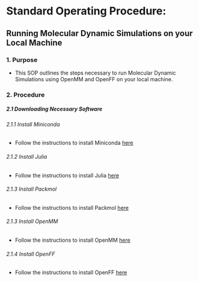 # Standard Operating Procedure:  
## Running Molecular Dynamic Simulations on your Local Machine

### 1. Purpose
- This SOP outlines the steps necessary to run Molecular Dynamic Simulations using OpenMM and OpenFF on your local machine.

### 2. Procedure
##### 2.1 Downloading Necessary Software
###### 2.1.1 Install Miniconda
- Follow the instructions to install Miniconda [here](https://www.anaconda.com/docs/getting-started/miniconda/install)
###### 2.1.2 Install Julia
- Follow the instructions to install Julia [here](https://julialang.org/downloads/)
###### 2.1.3 Install Packmol
- Follow the instructions to install Packmol [here](https://m3g.github.io/packmol/download.shtml)
###### 2.1.3 Install OpenMM
- Follow the instructions to install OpenMM [here](https://docs.openmm.org/latest/userguide/application/01_getting_started.html#introduction)
###### 2.1.4 Install OpenFF
- Follow the instructions to install OpenFF [here](https://docs.openforcefield.org/projects/toolkit/en/latest/installation.html)
